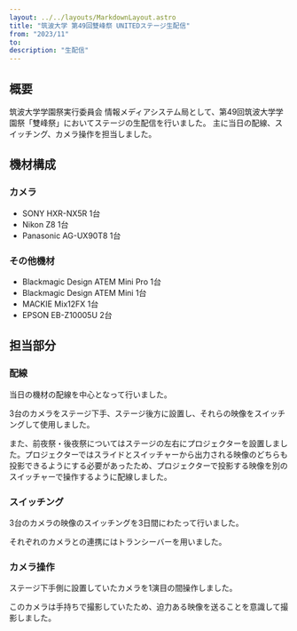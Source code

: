 ```yaml
---
layout: ../../layouts/MarkdownLayout.astro
title: "筑波大学 第49回雙峰祭 UNITEDステージ生配信"
from: "2023/11"
to: 
description: "生配信"
---
```

<style>
    iframe.youtube {
    width: 100%;
    height: auto;
    aspect-ratio: 16 / 9;
}
</style>

## 概要

筑波大学学園祭実行委員会 情報メディアシステム局として、第49回筑波大学学園祭「雙峰祭」においてステージの生配信を行いました。
主に当日の配線、スイッチング、カメラ操作を担当しました。

## 機材構成

### カメラ

- SONY HXR-NX5R 1台
- Nikon Z8 1台
- Panasonic AG-UX90T8 1台

### その他機材

- Blackmagic Design ATEM Mini Pro 1台
- Blackmagic Design ATEM Mini 1台
- MACKIE Mix12FX 1台
- EPSON EB-Z10005U 2台

## 担当部分

### 配線

当日の機材の配線を中心となって行いました。

3台のカメラをステージ下手、ステージ後方に設置し、それらの映像をスイッチングして使用しました。

また、前夜祭・後夜祭についてはステージの左右にプロジェクターを設置しました。プロジェクターではスライドとスイッチャーから出力される映像のどちらも投影できるようにする必要があったため、プロジェクターで投影する映像を別のスイッチャーで操作するように配線しました。

### スイッチング

3台のカメラの映像のスイッチングを3日間にわたって行いました。

それぞれのカメラとの連携にはトランシーバーを用いました。

### カメラ操作

ステージ下手側に設置していたカメラを1演目の間操作しました。

このカメラは手持ちで撮影していたため、迫力ある映像を送ることを意識して撮影しました。

